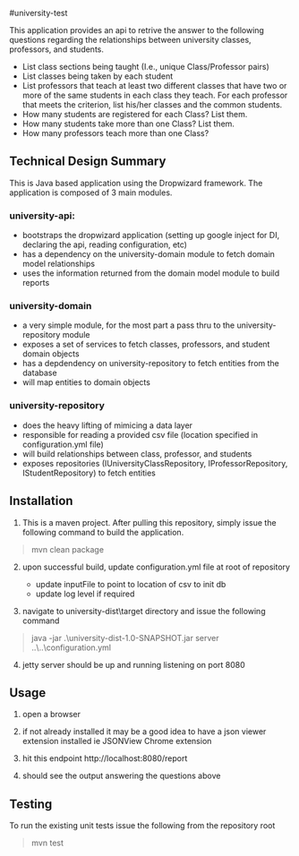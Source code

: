 #university-test

This application provides an api to retrive the answer to the following questions regarding the relationships between university classes, professors, and students.

* List class sections being taught (I.e., unique Class/Professor pairs)
* List classes being taken by each student
* List professors that teach at least two different classes that have two or more of the same students in each class they teach.  For  each professor that meets the criterion, list his/her classes and the common students. 
* How many students are registered for each Class?  List them.
* How many students take more than one Class?  List them.
* How many professors teach more than one Class?

## Technical Design Summary
This is Java based application using the Dropwizard framework.  The application is composed of 3 main modules.

### university-api: 
* bootstraps the dropwizard application (setting up google inject for DI, declaring the api, reading configuration, etc)
* has a dependency on the university-domain module to fetch domain model relationships
* uses the information returned from the domain model module to build reports
    
### university-domain
* a very simple module, for the most part a pass thru to the university-repository module
* exposes a set of services to fetch classes, professors, and student domain objects
* has a depdendency on university-repository to fetch entities from the database
* will map entities to domain objects
    
### university-repository
* does the heavy lifting of mimicing a data layer
* responsible for reading a provided csv file (location specified in configuration.yml file)
* will build relationships between class, professor, and students
* exposes repositories (IUniversityClassRepository, IProfessorRepository, IStudentRepository) to fetch entities

## Installation
1) This is a maven project.  After pulling this repository, simply issue the following command to build the application.
> mvn clean package

2) upon successful build, update configuration.yml file at root of repository
   - update inputFile to point to location of csv to init db
   - update log level if required

3) navigate to university-dist\target  directory and issue the following command
> java -jar .\university-dist-1.0-SNAPSHOT.jar server ..\\..\\configuration.yml

4) jetty server should be up and running listening on port 8080

## Usage
1) open a browser

2) if not already installed it may be a good idea to have a json viewer extension installed
   ie JSONView Chrome extension

3) hit this endpoint http://localhost:8080/report

4) should see the output answering the questions above

## Testing
To run the existing unit tests issue the following from the repository root
> mvn test
